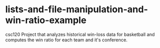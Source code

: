 # lists-and-file-manipulation-and-win-ratio-example
csc120 Project that analyzes historical win-loss data for basketball and computes the win ratio for each team and it's conference.
